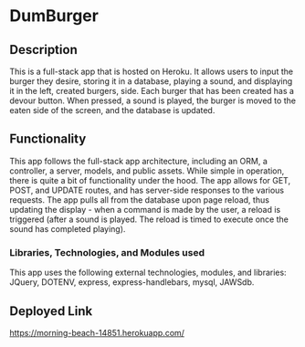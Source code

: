# DumBurger

## Description

This is a full-stack app that is hosted on Heroku. It allows users to input the burger they desire, storing it in a database, playing a sound, and displaying it in the left, created burgers, side. Each burger that has been created has a devour button. When pressed, a sound is played, the burger is moved to the eaten side of the screen, and the database is updated.

## Functionality

This app follows the full-stack app architecture, including an ORM, a controller, a server, models, and public assets. While simple in operation, there is quite a bit of functionality under the hood. The app allows for GET, POST, and UPDATE routes, and has server-side responses to the various requests. The app pulls all from the database upon page reload, thus updating the display - when a command is made by the user, a reload is triggered (after a sound is played. The reload is timed to execute once the sound has completed playing).

### Libraries, Technologies, and Modules used

This app uses the following external technologies, modules, and libraries: JQuery, DOTENV, express, express-handlebars, mysql, JAWSdb.

## Deployed Link

https://morning-beach-14851.herokuapp.com/

